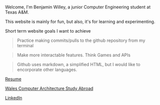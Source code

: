 Welcome, I'm Benjamin Willey, a junior Computer Engineering student at Texas A&M. 

This website is mainly for fun, but also, it's for learning and experimenting.

Short term website goals I want to achieve
 
 > Practice making commits/pulls to the github repository from my terminal
 
 > Make more interactable features. Think Games and APIs

> Github uses markdown, a simplified HTML, but I would like to encorporate other languages.

[Resume](/BenWilleyResumeGeneral.pdf)

[Wales Computer Architecture Study Abroad](/Wales.md)

[LinkedIn](https://www.linkedin.com/in/benjamin-willey-73163a173/)

